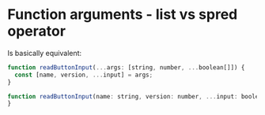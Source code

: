 # Function arguments - list vs spred operator

Is basically equivalent:  
```js
function readButtonInput(...args: [string, number, ...boolean[]]) {
  const [name, version, ...input] = args;
}

function readButtonInput(name: string, version: number, ...input: boolean[]) {
}
```
